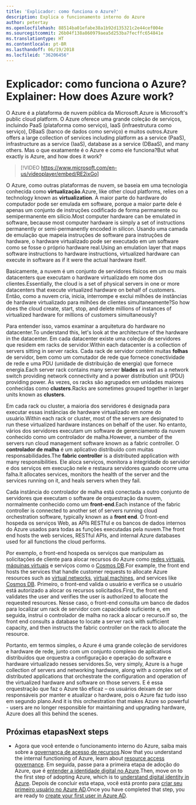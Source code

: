 ```yaml
---
title: 'Explicador: como funciona o Azure?'
description: Explica o funcionamento interno do Azure
author: petertay
ms.openlocfilehash: 88514ba01efabe38a1b92d135321c2e44cef004e
ms.sourcegitcommit: 26b04f138a860979aea5d253ba7fecffc654841e
ms.translationtype: HT
ms.contentlocale: pt-BR
ms.lasthandoff: 06/19/2018
ms.locfileid: "36206456"
---
```

# <a name="explainer-how-does-azure-work"></a><span data-ttu-id="7e4e0-103">Explicador: como funciona o Azure?</span><span class="sxs-lookup"><span data-stu-id="7e4e0-103">Explainer: How does Azure work?</span></span>

<span data-ttu-id="7e4e0-104">O Azure é a plataforma de nuvem pública da Microsoft.</span><span class="sxs-lookup"><span data-stu-id="7e4e0-104">Azure is Microsoft's public cloud platform.</span></span> <span data-ttu-id="7e4e0-105">O Azure oferece uma grande coleção de serviços, incluindo PaaS (plataforma como serviço), IaaS (infraestrutura como serviço), DBaaS (banco de dados como serviço) e muitos outros.</span><span class="sxs-lookup"><span data-stu-id="7e4e0-105">Azure offers a large collection of services including platform as a service (PaaS), infrastructure as a service (IaaS), database as a service (DBaaS), and many others.</span></span> <span data-ttu-id="7e4e0-106">Mas o que exatamente é o Azure e como ele funciona?</span><span class="sxs-lookup"><span data-stu-id="7e4e0-106">But what exactly is Azure, and how does it work?</span></span>

> [!VIDEO https://www.microsoft.com/en-us/videoplayer/embed/RE2ixGo] 

<span data-ttu-id="7e4e0-107">O Azure, como outras plataformas de nuvem, se baseia em uma tecnologia conhecida como **virtualização**.</span><span class="sxs-lookup"><span data-stu-id="7e4e0-107">Azure, like other cloud platforms, relies on a technology known as **virtualization**.</span></span> <span data-ttu-id="7e4e0-108">A maior parte do hardware do computador pode ser emulada em software, porque a maior parte dele é apenas um conjunto de instruções codificado de forma permanente ou semipermanente em silício.</span><span class="sxs-lookup"><span data-stu-id="7e4e0-108">Most computer hardware can be emulated in software, because most computer hardware is simply a set of instructions permanently or semi-permanently encoded in silicon.</span></span> <span data-ttu-id="7e4e0-109">Usando uma camada de emulação que mapeia instruções de software para instruções de hardware, o hardware virtualizado pode ser executado em um software como se fosse o próprio hardware real.</span><span class="sxs-lookup"><span data-stu-id="7e4e0-109">Using an emulation layer that maps software instructions to hardware instructions, virtualized hardware can execute in software as if it were the actual hardware itself.</span></span>

<span data-ttu-id="7e4e0-110">Basicamente, a nuvem é um conjunto de servidores físicos em um ou mais datacenters que executam o hardware virtualizado em nome dos clientes.</span><span class="sxs-lookup"><span data-stu-id="7e4e0-110">Essentially, the cloud is a set of physical servers in one or more datacenters that execute virtualized hardware on behalf of customers.</span></span> <span data-ttu-id="7e4e0-111">Então, como a nuvem cria, inicia, interrompe e exclui milhões de instâncias de hardware virtualizado para milhões de clientes simultaneamente?</span><span class="sxs-lookup"><span data-stu-id="7e4e0-111">So how does the cloud create, start, stop, and delete millions of instances of virtualized hardware for millions of customers simultaneously?</span></span>

<span data-ttu-id="7e4e0-112">Para entender isso, vamos examinar a arquitetura do hardware no datacenter.</span><span class="sxs-lookup"><span data-stu-id="7e4e0-112">To understand this, let's look at the architecture of the hardware in the datacenter.</span></span>  <span data-ttu-id="7e4e0-113">Em cada datacenter existe uma coleção de servidores que residem em racks de servidor.</span><span class="sxs-lookup"><span data-stu-id="7e4e0-113">Within each datacenter is a collection of servers sitting in server racks.</span></span> <span data-ttu-id="7e4e0-114">Cada rack de servidor contém muitas **folhas** de servidor, bem como um comutador de rede que fornece conectividade de rede e uma PDU (unidade de distribuição de energia) que fornece energia.</span><span class="sxs-lookup"><span data-stu-id="7e4e0-114">Each server rack contains many server **blades** as well as a network switch providing network connectivity and a power distribution unit (PDU) providing power.</span></span> <span data-ttu-id="7e4e0-115">Às vezes, os racks são agrupados em unidades maiores conhecidas como **clusters**.</span><span class="sxs-lookup"><span data-stu-id="7e4e0-115">Racks are sometimes grouped together in larger units known as **clusters**.</span></span> 

<span data-ttu-id="7e4e0-116">Em cada rack ou cluster, a maioria dos servidores é designada para executar essas instâncias de hardware virtualizado em nome do usuário.</span><span class="sxs-lookup"><span data-stu-id="7e4e0-116">Within each rack or cluster, most of the servers are designated to run these virtualized hardware instances on behalf of the user.</span></span> <span data-ttu-id="7e4e0-117">No entanto, vários dos servidores executam um software de gerenciamento da nuvem conhecido como um controlador de malha.</span><span class="sxs-lookup"><span data-stu-id="7e4e0-117">However, a number of the servers run cloud management software known as a fabric controller.</span></span> <span data-ttu-id="7e4e0-118">O **controlador de malha** é um aplicativo distribuído com muitas responsabilidades.</span><span class="sxs-lookup"><span data-stu-id="7e4e0-118">The **fabric controller** is a distributed application with many responsibilities.</span></span> <span data-ttu-id="7e4e0-119">Ele aloca serviços, monitora a integridade do servidor e dos serviços em execução nele e restaura servidores quando ocorre uma falha.</span><span class="sxs-lookup"><span data-stu-id="7e4e0-119">It allocates services, monitors the health of the server and the services running on it, and heals servers when they fail.</span></span>

<span data-ttu-id="7e4e0-120">Cada instância do controlador de malha está conectada a outro conjunto de servidores que executam o software de orquestração da nuvem, normalmente conhecido como um **front-end**.</span><span class="sxs-lookup"><span data-stu-id="7e4e0-120">Each instance of the fabric controller is connected to another set of servers running cloud orchestration software, typically known as a **front end**.</span></span> <span data-ttu-id="7e4e0-121">O front-end hospeda os serviços Web, as APIs RESTful e os bancos de dados internos do Azure usados para todas as funções executadas pela nuvem.</span><span class="sxs-lookup"><span data-stu-id="7e4e0-121">The front end hosts the web services, RESTful APIs, and internal Azure databases used for all functions the cloud performs.</span></span> 

<span data-ttu-id="7e4e0-122">Por exemplo, o front-end hospeda os serviços que manipulam as solicitações de cliente para alocar recursos do Azure como [redes virtuais][vnet], [máquinas virtuais][vms] e serviços como o [Cosmos DB][cosmosdb].</span><span class="sxs-lookup"><span data-stu-id="7e4e0-122">For example, the front end hosts the services that handle customer requests to allocate Azure resources such as [virtual networks][vnet], [virtual machines][vms], and services like [Cosmos DB][cosmosdb].</span></span> <span data-ttu-id="7e4e0-123">Primeiro, o front-end valida o usuário e verifica se o usuário está autorizado a alocar os recursos solicitados.</span><span class="sxs-lookup"><span data-stu-id="7e4e0-123">First, the front end validates the user and verifies the user is authorized to allocate the requested resources.</span></span> <span data-ttu-id="7e4e0-124">Nesse caso, o front-end consulta um banco de dados para localizar um rack de servidor com capacidade suficiente e, em seguida, instrui o controlador de malha no rack a alocar o recurso.</span><span class="sxs-lookup"><span data-stu-id="7e4e0-124">If so, the front end consults a database to locate a server rack with sufficient capacity, and then instructs the fabric controller on the rack to allocate the resource.</span></span>

<span data-ttu-id="7e4e0-125">Portanto, em termos simples, o Azure é uma grande coleção de servidores e hardware de rede, junto com um conjunto complexo de aplicativos distribuídos que orquestra a configuração e operação do software e hardware virtualizado nesses servidores.</span><span class="sxs-lookup"><span data-stu-id="7e4e0-125">So, very simply, Azure is a huge collection of servers and networking hardware, along with a complex set of distributed applications that orchestrate the configuration and operation of the virtualized hardware and software on those servers.</span></span> <span data-ttu-id="7e4e0-126">E é essa orquestração que faz o Azure tão eficaz – os usuários deixam de ser responsáveis por manter e atualizar o hardware, pois o Azure faz tudo isso em segundo plano.</span><span class="sxs-lookup"><span data-stu-id="7e4e0-126">And it is this orchestration that makes Azure so powerful - users are no longer responsible for maintaining and upgrading hardware, Azure does all this behind the scenes.</span></span> 

## <a name="next-steps"></a><span data-ttu-id="7e4e0-127">Próximas etapas</span><span class="sxs-lookup"><span data-stu-id="7e4e0-127">Next steps</span></span>

* <span data-ttu-id="7e4e0-128">Agora que você entende o funcionamento interno do Azure, saiba mais sobre a [governança de acesso de recursos](governance-explainer.md).</span><span class="sxs-lookup"><span data-stu-id="7e4e0-128">Now that you understand the internal functioning of Azure, learn about [resource access governance](governance-explainer.md).</span></span> <span data-ttu-id="7e4e0-129">Em seguida, passe para a primeira etapa de adoção do Azure, que é [entender a identidade digital no Azure](tenant-explainer.md).</span><span class="sxs-lookup"><span data-stu-id="7e4e0-129">Then, move on to the first step of adopting Azure, which is to [understand digital identity in Azure](tenant-explainer.md).</span></span> <span data-ttu-id="7e4e0-130">Depois de concluir esta etapa, você está pronto para [criar seu primeiro usuário no Azure AD][docs-add-users-to-aad].</span><span class="sxs-lookup"><span data-stu-id="7e4e0-130">Once you have completed that step, you are ready to [create your first user in Azure AD][docs-add-users-to-aad].</span></span>

<!-- Links -->

[cosmosdb]: /azure/cosmos-db/introduction
[docs-add-users-to-aad]: /azure/active-directory/add-users-azure-active-directory?toc=/azure/architecture/cloud-adoption-guide/toc.json
[vms]: /azure/virtual-machines/
[vnet]: /azure/virtual-network/virtual-networks-overview
